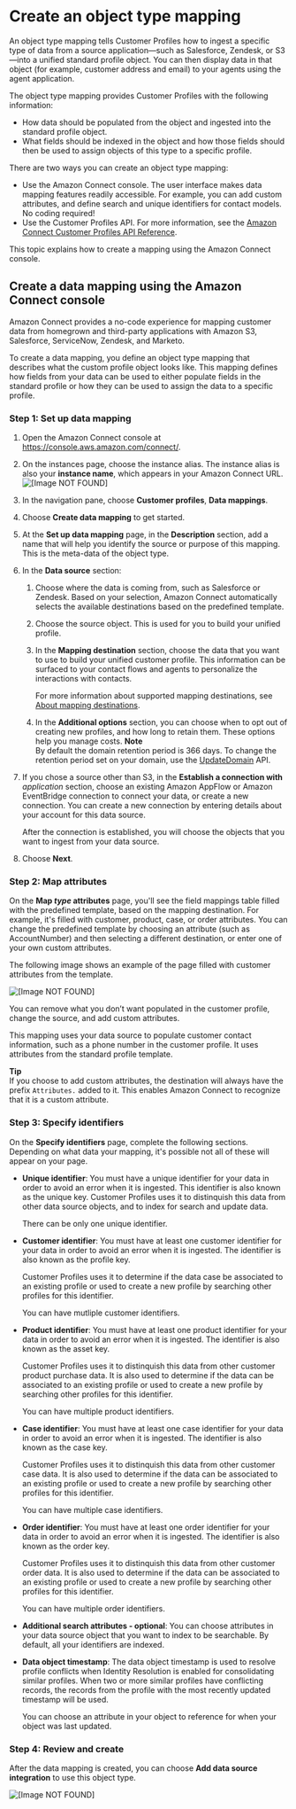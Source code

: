 # Create an object type mapping<a name="create-object-type-mapping"></a>

An object type mapping tells Customer Profiles how to ingest a specific type of data from a source application—such as Salesforce, Zendesk, or S3—into a unified standard profile object\. You can then display data in that object \(for example, customer address and email\) to your agents using the agent application\.

The object type mapping provides Customer Profiles with the following information: 
+ How data should be populated from the object and ingested into the standard profile object\.
+ What fields should be indexed in the object and how those fields should then be used to assign objects of this type to a specific profile\.

There are two ways you can create an object type mapping:
+ Use the Amazon Connect console\. The user interface makes data mapping features readily accessible\. For example, you can add custom attributes, and define search and unique identifiers for contact models\. No coding required\! 
+ Use the Customer Profiles API\. For more information, see the [Amazon Connect Customer Profiles API Reference](https://docs.aws.amazon.com/customerprofiles/latest/APIReference/Welcome.html)\.

This topic explains how to create a mapping using the Amazon Connect console\.

## Create a data mapping using the Amazon Connect console<a name="create-object-type-mapping-ui"></a>

Amazon Connect provides a no\-code experience for mapping customer data from homegrown and third\-party applications with Amazon S3, Salesforce, ServiceNow, Zendesk, and Marketo\.

To create a data mapping, you define an object type mapping that describes what the custom profile object looks like\. This mapping defines how fields from your data can be used to either populate fields in the standard profile or how they can be used to assign the data to a specific profile\.

### Step 1: Set up data mapping<a name="step1-how-to-set-up-data-mapping"></a>

1. Open the Amazon Connect console at [https://console\.aws\.amazon\.com/connect/](https://console.aws.amazon.com/connect/)\.

1. On the instances page, choose the instance alias\. The instance alias is also your **instance name**, which appears in your Amazon Connect URL\.  
![\[Image NOT FOUND\]](http://docs.aws.amazon.com/connect/latest/adminguide/images/instance.png)

1. In the navigation pane, choose **Customer profiles**, **Data mappings**\.

1. Choose **Create data mapping** to get started\.

1. At the **Set up data mapping** page, in the **Description** section, add a name that will help you identify the source or purpose of this mapping\. This is the meta\-data of the object type\. 

1. In the **Data source** section:

   1. Choose where the data is coming from, such as Salesforce or Zendesk\. Based on your selection, Amazon Connect automatically selects the available destinations based on the predefined template\. 

   1. Choose the source object\. This is used for you to build your unified profile\.

   1. In the **Mapping destination** section, choose the data that you want to use to build your unified customer profile\. This information can be surfaced to your contact flows and agents to personalize the interactions with contacts\.

      For more information about supported mapping destinations, see [About mapping destinations](about-mapping-destinations.md)\.

   1. In the **Additional options** section, you can choose when to opt out of creating new profiles, and how long to retain them\. These options help you manage costs\.
**Note**  
By default the domain retention period is 366 days\. To change the retention period set on your domain, use the [UpdateDomain](https://docs.aws.amazon.com/customerprofiles/latest/APIReference/API_UpdateDomain.html) API\. 

1. If you chose a source other than S3, in the **Establish a connection with** *application* section, choose an existing Amazon AppFlow or Amazon EventBridge connection to connect your data, or create a new connection\. You can create a new connection by entering details about your account for this data source\.

   After the connection is established, you will choose the objects that you want to ingest from your data source\. 

1. Choose **Next**\.

### Step 2: Map attributes<a name="step2-how-to-map-attributes"></a>

On the **Map *type* attributes** page, you'll see the field mappings table filled with the predefined template, based on the mapping destination\. For example, it's filled with customer, product, case, or order attributes\. You can change the predefined template by choosing an attribute \(such as AccountNumber\) and then selecting a different destination, or enter one of your own custom attributes\. 

The following image shows an example of the page filled with customer attributes from the template\.

![\[Image NOT FOUND\]](http://docs.aws.amazon.com/connect/latest/adminguide/images/customer-profiles-data-mapping-2.png)

You can remove what you don’t want populated in the customer profile, change the source, and add custom attributes\.

This mapping uses your data source to populate customer contact information, such as a phone number in the customer profile\. It uses attributes from the standard profile template\.

**Tip**  
If you choose to add custom attributes, the destination will always have the prefix `Attributes.` added to it\. This enables Amazon Connect to recognize that it is a custom attribute\.

### Step 3: Specify identifiers<a name="step3-how-to-specify-identifiers"></a>

On the **Specify identifiers** page, complete the following sections\. Depending on what data your mapping, it's possible not all of these will appear on your page\.
+ **Unique identifier**: You must have a unique identifier for your data in order to avoid an error when it is ingested\. This identifier is also known as the unique key\. Customer Profiles uses it to distinquish this data from other data source objects, and to index for search and update data\. 

  There can be only one unique identifier\.
+ **Customer identifier**: You must have at least one customer identifier for your data in order to avoid an error when it is ingested\. The identifier is also known as the profile key\.

  Customer Profiles uses it to determine if the data case be associated to an existing profile or used to create a new profile by searching other profiles for this identifier\.

  You can have mutliple customer identifiers\. 
+ **Product identifier**: You must have at least one product identifier for your data in order to avoid an error when it is ingested\. The identifier is also known as the asset key\.

  Customer Profiles uses it to distinquish this data from other customer product purchase data\. It is also used to determine if the data can be associated to an existing profile or used to create a new profile by searching other profiles for this identifier\.

  You can have multiple product identifiers\.
+ **Case identifier**: You must have at least one case identifier for your data in order to avoid an error when it is ingested\. The identifier is also known as the case key\.

  Customer Profiles uses it to distinquish this data from other customer case data\. It is also used to determine if the data can be associated to an existing profile or used to create a new profile by searching other profiles for this identifier\.

  You can have multiple case identifiers\.
+ **Order identifier**: You must have at least one order identifier for your data in order to avoid an error when it is ingested\. The identifier is also known as the order key\.

  Customer Profiles uses it to distinquish this data from other customer order data\. It is also used to determine if the data can be associated to an existing profile or used to create a new profile by searching other profiles for this identifier\.

  You can have multiple order identifiers\.
+ **Additional search attributes \- optional**: You can choose attributes in your data source object that you want to index to be searchable\. By default, all your identifiers are indexed\.
+ **Data object timestamp**: The data object timestamp is used to resolve profile conflicts when Identity Resolution is enabled for consolidating similar profiles\. When two or more similar profiles have conflicting records, the records from the profile with the most recently updated timestamp will be used\.

  You can choose an attribute in your object to reference for when your object was last updated\.

### Step 4: Review and create<a name="step4-how-to-review"></a>

After the data mapping is created, you can choose **Add data source integration** to use this object type\. 

![\[Image NOT FOUND\]](http://docs.aws.amazon.com/connect/latest/adminguide/images/customer-profiles-data-mapping-3.png)